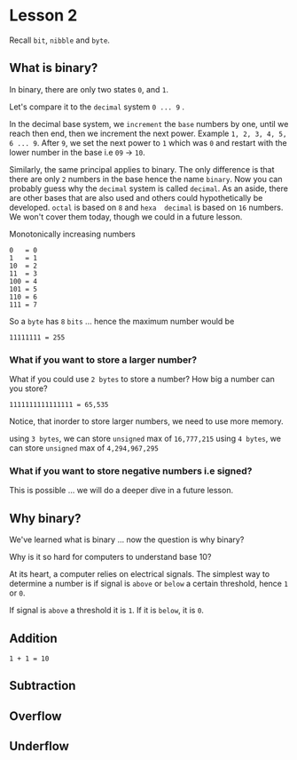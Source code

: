 # Lesson 2

Recall `bit`, `nibble` and `byte`.

## What is binary?
In binary, there are only two states `0`, and `1`. 

Let's compare it to the `decimal` system `0 ... 9` . 

In the decimal base system, we `increment` the `base` numbers by one, until we reach then end, then we increment the 
next power. Example `1, 2, 3, 4, 5, 6 ... 9`. After `9`, we set the next power to `1` which was `0` and restart with 
the lower number in the base i.e `09` -> `10`. 

Similarly, the same principal applies to binary. The only difference is that there are only `2` numbers in the base 
hence the name `binary`. Now you can probably guess why the `decimal` system is called `decimal`. As an aside, there 
are other bases that are also used and others could hypothetically be developed. `octal` is based on `8` and `hexa 
decimal` is based on `16` numbers. We won't cover them today, though we could in a future lesson.

Monotonically increasing numbers
``` 
0   = 0
1   = 1
10  = 2
11  = 3
100 = 4
101 = 5
110 = 6
111 = 7
```

So a `byte` has `8` `bits` ... hence the maximum number would be 

``` 
11111111 = 255
```

### What if you want to store a larger number?
What if you could use `2 bytes` to store a number? How big a number can you store?

```
1111111111111111 = 65,535
```

Notice, that inorder to store larger numbers, we need to use more memory.

using `3 bytes`, we can store `unsigned` max of `16,777,215`
using `4 bytes`, we can store `unsigned` max of `4,294,967,295`

### What if you want to store negative numbers i.e signed?
This is possible ... we will do a deeper dive in a future lesson.

## Why binary?
We've learned what is binary ... now the question is why binary?

Why is it so hard for computers to understand base 10?

At its heart, a computer relies on electrical signals. The simplest way to determine a number is if signal is 
`above` or `below` a certain threshold, hence `1` or `0`. 

If signal is `above` a threshold it is `1`. If it is `below`, it is `0`. 

## Addition
`1 + 1 = 10`



## Subtraction

## Overflow

## Underflow
